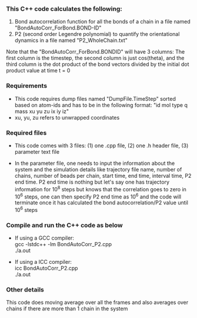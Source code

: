 ### This C++ code calculates the following:

1) Bond autocorrelation function for all the bonds of a chain in a file named "BondAutoCorr_ForBond.BOND-ID"
2) P2 (second order Legendre polynomial) to quantify the orientational dynamics in a file named "P2_WholeChain.txt"

Note that the "BondAutoCorr_ForBond.BONDID" will have 3 columns: The first column is the timestep, the second column is just cos(theta), and the third column is the dot product of the bond vectors divided by the initial dot product value at time t = 0

### Requirements

* This code requires dump files named "DumpFile.TimeStep" sorted based on atom-ids and has to be in the following format: "id mol type q mass xu yu zu ix iy iz"  
* xu, yu, zu refers to unwrapped coordinates

### Required files

* This code comes with 3 files: (1) one .cpp file, (2) one .h header file, (3) parameter text file

* In the parameter file, one needs to input the information about the system and the simulation details like trajectory file name, number of chains, number of beads per chain, start time, end time, interval time, P2 end time.  P2 end time is nothing but let's say one has trajectory information for 10<sup>8</sup> steps but knows that the correlation goes to zero in 10<sup>6</sup> steps, one can then specify P2 end time as 10<sup>6</sup> and the code will terminate once it has calculated the bond autocorrelation/P2 value until 10<sup>6</sup> steps

### Compile and run the C++ code as below

* If using a GCC compiler:  
    gcc -lstdc++ -lm  BondAutoCorr_P2.cpp   
    ./a.out
    
* If using a ICC compiler:  
    icc BondAutoCorr_P2.cpp  
    ./a.out
    
### Other details

This code does moving average over all the frames and also averages over chains if there are more than 1 chain in the system

